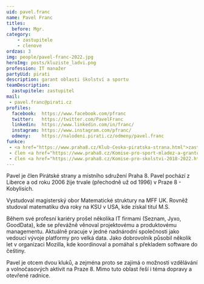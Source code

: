 ```yaml
---
uid: pavel.franc
name: Pavel Franc
titles:
  before: Mgr.
category:
    - zastupitele
    - clenove
ordzas: 3
img: people/pavel-franc-2022.jpg
heroImg: posts/kluziste_ladvi.png
profession: IT manažer
partyUid: pirati
description: garant oblasti školství a sportu
teamDescription:
  zastupitele: zastupitel
mail:
 - pavel.franc@pirati.cz
profiles:
  facebook:  https://www.facebook.com/pfranc
  twitter:   https://twitter.com/PavelFranc
  linkedin:  https://www.linkedin.com/in/franc/
  instagram: https://www.instagram.com/pfranc/
  odmeny:    https://nalodeni.pirati.cz/odmeny/pavel.franc
funkce:
 - <a href="https://www.praha8.cz/Klub-Ceska-piratska-strana.html">zastupitel MČ Praha 8</a>
 - člen <a href="https://www.praha8.cz/Komise-pro-sport-mladez-a-grantovou-politiku-2018-2022.html">Komise pro sport, mládež a grantovou politiku RMČP8</a>
 - člen <a href="https://www.praha8.cz/Komise-pro-skolstvi-2018-2022.html">Komise pro školství RMČP8</a>
---
```


Pavel je člen Pirátské strany a místního sdružení Praha 8. Pavel pochází z Liberce a od roku 2006 žije trvale (přechodně už od 1996) v Praze 8 - Kobylisích.

Vystudoval magisterský obor Matematické struktury na MFF UK. Rovněž studoval matematiku dva roky na KSU v USA, kde získal titul M.S.

Během své profesní kariéry prošel několika IT firmami (Seznam, Jyxo, GoodData), kde se převážně věnoval projektovému a produktovému managementu. Aktuálně pracuje v jedné nadnárodní společnosti jako vedoucí vývoje platformy pro velká data. Jako dobrovolník působil několik let v organizaci Mozilla, kde koordinoval a pomáhal s překladem software do češtiny.

Pavel je otcem dvou kluků, a zejména proto se zajímá o možnosti vzdělávání a volnočasových aktivit na Praze 8. Mimo tuto oblast řeší i téma dopravy a otevřené radnice.

